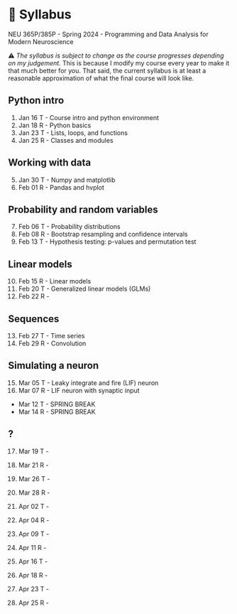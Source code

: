 # 🚧 Syllabus
NEU 365P/385P - Spring 2024 - Programming and Data Analysis for Modern Neuroscience

⚠️ *The syllabus is subject to change as the course progresses depending on my judgement.* This is because I modify my course every year to make it that much better for you. That said, the current syllabus is at least a reasonable approximation of what the final course will look like.

Python intro
---
1. Jan 16 T - Course intro and python environment
2. Jan 18 R - Python basics
3. Jan 23 T - Lists, loops, and functions
4. Jan 25 R - Classes and modules

Working with data
---
5. Jan 30 T - Numpy and matplotlib
6. Feb 01 R - Pandas and hvplot

Probability and random variables
---
7. Feb 06 T - Probability distributions
8. Feb 08 R - Bootstrap resampling and confidence intervals
9. Feb 13 T - Hypothesis testing: p-values and permutation test

Linear models
---
10. Feb 15 R - Linear models
11. Feb 20 T - Generalized linear models (GLMs)
12. Feb 22 R - 

Sequences
---
13. Feb 27 T - Time series
14. Feb 29 R - Convolution

Simulating a neuron
---
15. Mar 05 T - Leaky integrate and fire (LIF) neuron
16. Mar 07 R - LIF neuron with synaptic input

- Mar 12 T - SPRING BREAK
- Mar 14 R - SPRING BREAK

?
---
17. Mar 19 T - 
18. Mar 21 R - 

19. Mar 26 T - 
20. Mar 28 R - 
21. Apr 02 T - 
22. Apr 04 R - 
23. Apr 09 T - 
24. Apr 11 R - 
25. Apr 16 T - 
26. Apr 18 R - 
27. Apr 23 T - 
28. Apr 25 R - 
